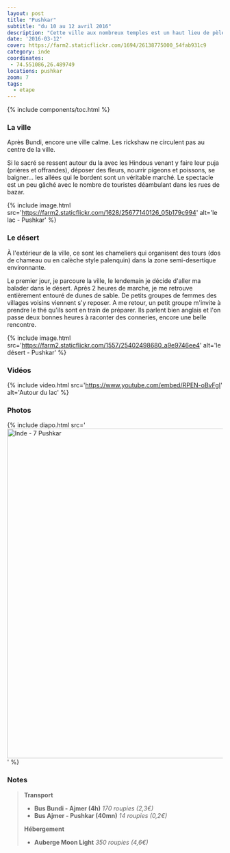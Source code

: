 ```yaml
---
layout: post
title: "Pushkar"
subtitle: "du 10 au 12 avril 2016"
description: "Cette ville aux nombreux temples est un haut lieu de pèlerinage pour les Hindous avec son lac sacré bordé de ghats"
date: '2016-03-12'
cover: https://farm2.staticflickr.com/1694/26138775000_54fab931c9
category: inde
coordinates:
 - 74.551086,26.489749
locations: pushkar
zoom: 7
tags:
  - etape
---
```


{% include components/toc.html %}

### La ville

Après Bundi, encore une ville calme. Les rickshaw ne circulent pas au centre de la ville.

Si le sacré se ressent autour du la avec les Hindous venant y faire leur puja (prières et offrandes),  déposer des fleurs,  nourrir pigeons et poissons, se baigner... les allées qui le bordent sont un véritable marché. Le spectacle est un peu gâché avec le nombre de touristes déambulant dans les rues de bazar.

{% include image.html
  src='https://farm2.staticflickr.com/1628/25677140126_05b179c994'
  alt='le lac - Pushkar'
%}

### Le désert

À l'extérieur de la ville, ce sont les chameliers qui organisent des tours (dos de chameau ou en calèche style palenquin) dans la zone semi-desertique environnante.

Le premier jour, je parcoure la ville, le lendemain je décide d'aller ma balader dans le désert. Après 2 heures de marche, je me retrouve entièrement entouré de dunes de sable. De petits groupes de femmes des villages voisins viennent s'y reposer. A me retour, un petit groupe m'invite à prendre le thé qu'ils sont en train de préparer. Ils parlent bien anglais et l'on passe deux bonnes heures à raconter des conneries, encore une belle rencontre.

{% include image.html
  src='https://farm2.staticflickr.com/1557/25402498680_a9e9746ee4'
  alt='le désert - Pushkar'
%}

### Vidéos

{% include video.html
  src='https://www.youtube.com/embed/RPEN-oBvFgI'
  alt='Autour du lac'
%}

### Photos

{% include diapo.html
  src='<a data-flickr-embed="true"  href="https://www.flickr.com/photos/planitude/albums/72157665797452315" title="Inde - 7 Pushkar"><img src="https://farm2.staticflickr.com/1628/25677140126_05b179c994_b.jpg" width="1024" height="768" alt="Inde - 7 Pushkar"></a><script async src="//embedr.flickr.com/assets/client-code.js" charset="utf-8"></script>'
%}


### Notes

>**Transport**
>
>- **Bus Bundi - Ajmer (4h)** *170 roupies (2,3€)*
>- **Bus Ajmer - Pushkar (40mn)** *14 roupies (0,2€)*
>
>**Hébergement**
>
>- **Auberge Moon Light** *350 roupies (4,6€)*
